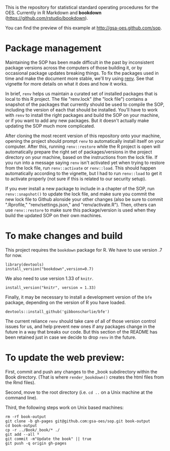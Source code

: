 This is the repository for statistical standard operating procedures for the
OES. Currently in R Markdown and **bookdown** (https://github.com/rstudio/bookdown).

You can find the preview of this example at <http://gsa-oes.github.com/sop>.

# Package management

Maintaining the SOP has been made difficult in the past by inconsistent package versions across the computers of those building it, or by occasional package updates breaking things. To fix the packages used in time and make the document more stable, we'll try using [renv](https://rstudio.github.io/renv/articles/renv.html). See that vignette for more details on what it does and how it works.

In brief, `renv` helps us maintain a curated set of installed packages that is local to this R project. The file "renv.lock" (the "lock file") contains a snapshot of the packages that currently should be used to compile the SOP, including the version of each that should be installed. You'll have to work with `renv` to install the right packages and build the SOP on your machine, or if you want to add any new packages. But it doesn't actually make updating the SOP much more complicated.

After cloning the most recent version of this repository onto your machine, opening the project should prompt `renv` to automatically install itself on your computer. After this, running `renv::restore` while the R project is open will automatically prepare the right set of packages/versions in the project directory on your machine, based on the instructions from the lock file. If you run into a message saying `renv` isn't activated yet when trying to restore from the lock file, run `renv::activate` or `renv::load`. This should happen automatically according to the vignette, but I had to run `renv::load` to get it to activate properly (not sure if this is related to our security setup).

If you ever install a new package to include in a chapter of the SOP, run `renv::snapshot()` to update the lock file, and make sure you commit the new lock file to Github alonside your other changes (also be sure to commit ".Rprofile," "renv/settings.json," and "renv/activate.R"). Then, others can use `renv::restore` to make sure this package/version is used when they build the updated SOP on their own machines.

# To make changes and build

This project requires the `bookdown` package for R. We have to use version .7 for now.

```
library(devtools)
install_version("bookdown",version=0.7)
```

We also need to use version 1.33 of `knitr`.

```
install_version("knitr", version = 1.33)
```

Finally, it may be necessary to install a development version of the `bfe` package, depending on the version of R you have loaded.

```
devtools::install_github('gibbonscharlie/bfe')
```

The current reliance `renv` should take care of all of those version control issues for us, and help prevent new ones if any packages change in the future in a way that breaks our code. But this section of the README has been retained just in case we decide to drop `renv` in the future.

# To update the web preview:

First, commit and push any changes to the _book subdirectory within the Book
directory. (That is where `render_bookdown()` creates the html files from the
Rmd files).

Second, move to the root directory (i.e. `cd ..` on a Unix machine at the
command line).

Third, the following steps work on Unix based machines:

```
rm -rf book-output
git clone -b gh-pages git@github.com:gsa-oes/sop.git book-output
cd book-output
cp -r ../Book/_book/* ./
git add --all *
git commit -m"Update the book" || true
git push -q origin gh-pages

```
